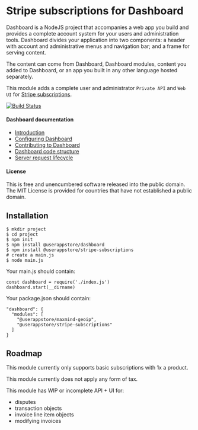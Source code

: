 # Stripe subscriptions for Dashboard
Dashboard is a NodeJS project that accompanies a web app you build and provides a complete account system for your users and administration tools.  Dashboard divides your application into two components: a header with account and administrative menus and navigation bar; and a frame for serving content.

The content can come from Dashboard, Dashboard modules, content you added to Dashboard, or an app you built in any other language hosted separately.

This module adds a complete user and administrator `Private API` and `Web UI` for [Stripe subscriptions](https://stripe.com).

[![Build Status](https://travis-ci.org/userappstore/stripe-subscriptions.svg?branch=release)](https://travis-ci.org/userappstore/stripe-subscriptions)

#### Dashboard documentation
- [Introduction](https://github.com/userappstore/dashboard/wiki)
- [Configuring Dashboard](https://github.com/userappstore/dashboard/wiki/Configuring-Dashboard)
- [Contributing to Dashboard](https://github.com/userappstore/dashboard/wiki/Contributing-to-Dashboard)
- [Dashboard code structure](https://github.com/userappstore/dashboard/wiki/Dashboard-code-structure)
- [Server request lifecycle](https://github.com/userappstore/dashboard/wiki/Server-Request-Lifecycle)

#### License

This is free and unencumbered software released into the public domain.  The MIT License is provided for countries that have not established a public domain.

## Installation

    $ mkdir project
    $ cd project
    $ npm init
    $ npm install @userappstore/dashboard
    $ npm install @userappstore/stripe-subscriptions
    # create a main.js
    $ node main.js

Your main.js should contain:

    const dashboard = require('./index.js')
    dashboard.start(__dirname)

Your package.json should contain:

    "dashboard": {
      "modules": [
        "@userappstore/maxmind-geoip",
        "@userappstore/stripe-subscriptions"
      ]
    }
    
## Roadmap

This module currently only supports basic subscriptions with 1x a product.

This module currently does not apply any form of tax.

This module has WIP or incomplete API + UI for:
- disputes
- transaction objects
- invoice line item objects
- modifying invoices
